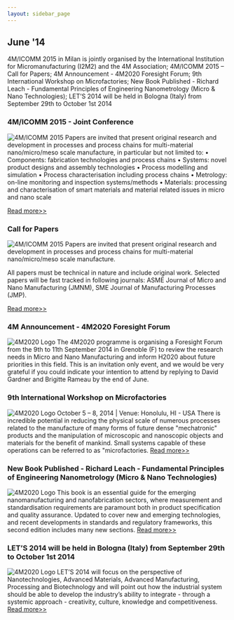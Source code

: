 ```yaml
---
layout: sidebar_page
---
```


## June '14

4M/ICOMM 2015 in Milan is jointly organised by the International Institution for Micromanufacturing (I2M2) and the 4M Association; 4M/ICOMM 2015 – Call for Papers; 4M Announcement - 4M2020 Foresight Forum; 9th International Workshop on Microfactories; New Book Published - Richard Leach - Fundamental Principles of Engineering Nanometrology (Micro & Nano Technologies); LET’S 2014 will be held in Bologna (Italy) from September 29th to October 1st 2014
<!--break-->
### 4M/ICOMM 2015 - Joint Conference

![4M/ICOMM 2015 ](/4m-association/assets/images/4m-conf-2015_0.jpg)
Papers are invited that present original research and development in processes and process chains for multi-material nano/micro/meso scale manufacture, in particular but not limited to:
•    Components: fabrication technologies and process chains
•    Systems: novel product designs and assembly technologies
•    Process modelling and simulation
•    Process characterisation including process chains
•    Metrology: on-line monitoring and inspection systems/methods
•    Materials: processing and characterisation of smart materials and material related issues in micro and nano scale

[Read more>>](http://www.4m-icomm-2015.polimi.it/index.php)

### Call for Papers

![4M/ICOMM 2015 ](/4m-association/assets/images/call-for-papers.jpg)
Papers are invited that present original research and development in processes and process chains for multi-material nano/micro/meso scale manufacture.

All papers must be technical in nature and include original work. Selected papers will be fast tracked in following journals: ASME Journal of Micro and Nano Manufacturing (JMNM), SME Journal of Manufacturing Processes (JMP).

[Read more>>](http://www.4m-icomm-2015.polimi.it/call.php)

### 4M Announcement - 4M2020 Foresight Forum

![4M2020 Logo](/4m-association/assets/images/newsletter4mlogo.jpg)
The 4M2020 programme is organising a Foresight Forum from the 9th to 11th September 2014 in Grenoble (F) to review the research needs in Micro and Nano Manufacturing and inform H2020 about future priorities in this field.  This is an invitation only event, and we would be very grateful if you could indicate your intention to attend by replying to David Gardner and Brigitte Rameau by the end of June.


### 9th International Workshop on Microfactories

![4M2020 Logo](/4m-association/assets/images/iwmf-2014.jpg)
October 5 – 8, 2014 | Venue: Honolulu, HI - USA
There is incredible potential in reducing the physical scale of numerous processes related to the manufacture of many forms of future dense "mechatronic" products and the manipulation of microscopic and nanoscopic objects and materials for the benefit of mankind. Small systems capable of these operations can be referred to as "microfactories. [Read more>>](http://iwmf2014.northwestern.edu/)


### New Book Published - Richard Leach - Fundamental Principles of Engineering Nanometrology (Micro & Nano Technologies)

![4M2020 Logo](/4m-association/assets/images/book.jpg)
This book is an essential guide for the emerging nanomanufacturing and nanofabrication sectors, where measurement and standardisation requirements are paramount both in product specification and quality assurance. Updated to cover new and emerging technologies, and recent developments in standards and regulatory frameworks, this second edition includes many new sections. [Read more>>](http://www.amazon.co.uk/product-reviews/1455777536/ref=dp_top_cm_cr_acr_txt?ie=UTF8&showViewpoints=1)


### LET’S 2014 will be held in Bologna (Italy) from September 29th to October 1st 2014

![4M2020 Logo](/4m-association/assets/images/lets-2014.jpg)
LET’S 2014 will focus on the perspective of Nanotechnologies, Advanced Materials, Advanced Manufacturing, Processing and Biotechnology and will point out how the industrial system should be able to develop the industry’s ability to integrate - through a systemic approach - creativity, culture, knowledge and competitiveness.
[Read more>>](http://www.lets2014.eu/)